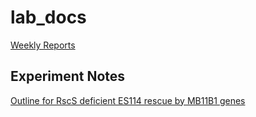 # lab_docs

[Weekly Reports](weekly-reports)


## Experiment Notes
[Outline for RscS deficient ES114 rescue by MB11B1 genes](Experiment-1)





